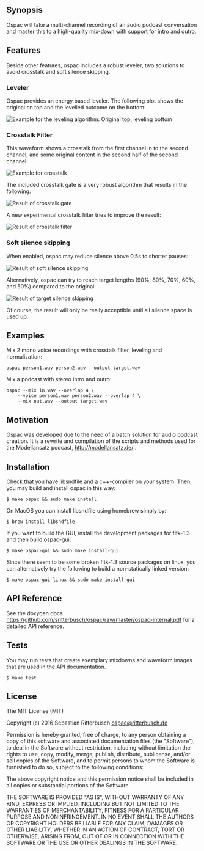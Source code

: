 ## Synopsis

Ospac will take a multi-channel recording of an audio podcast conversation 
and master this to  a high-quality mix-down with support for intro and outro. 

## Features

Beside other features, ospac includes a robust leveler, two solutions to
avoid crosstalk and soft silence skipping.

### Leveler

Ospac provides an energy based leveler. The following plot shows the
original on top and the levelled outcome on the bottom:

![Example for the leveling algorithm: Original top, leveling bottom](https://github.com/sritterbusch/ospac/raw/master/images/leveler-result.png)

### Crosstalk Filter

This waveform shows a crosstalk from the first channel in to the second
channel, and some original content in the second half of the second channel:

![Example for crosstalk](https://github.com/sritterbusch/ospac/raw/master/images/crosstalk-example.png)

The included crosstalk gate is a very robust algorithm that results in the
following:

![Result of crosstalk gate](https://github.com/sritterbusch/ospac/raw/master/images/xgate-result.png)

A new experimental crosstalk filter tries to improve the result:

![Result of crosstalk filter](https://github.com/sritterbusch/ospac/raw/master/images/xfilter-result.png)

### Soft silence skipping

When enabled, ospac may reduce silence above 0.5s to shorter pauses:

![Result of soft silence skipping](https://github.com/sritterbusch/ospac/raw/master/images/skip-result.png)

Alternatively, ospac can try to reach target lengths (90%, 80%, 70%, 60%,
and 50%) compared to the original:

![Result of target silence skipping](https://github.com/sritterbusch/ospac/raw/master/images/skip-target.png)

Of course, the result will only be really acceptible until all silence space is
used up.

## Examples

Mix 2 mono voice recordings with crosstalk filter, leveling and normalization:

	ospac person1.wav person2.wav --output target.wav

Mix a podcast with stereo intro and outro:

 	ospac --mix in.wav --overlap 4 \
		--voice person1.wav person2.wav --overlap 4 \
		--mix out.wav --output target.wav

## Motivation

Ospac was developed due to the need of a batch solution for audio podcast 
creation. It is a rewrite and compilation of the scripts and methods used 
for the Modellansatz podcast, http://modellansatz.de/ .

## Installation

Check that you have libsndfile and a c++-compiler on your system. 
Then, you may build and install ospac in this way:

	$ make ospac && sudo make install

On MacOS you can install libsndfile using homebrew simply by:

	$ brew install libsndfile

If you want to build the GUI, install the development packages for 
fltk-1.3 and then build ospac-gui:

	$ make ospac-gui && sudo make install-gui

Since there seem to be some broken fltk-1.3 source packages on linux, you
can alternatively try the following to build a non-statically linked
version:

	$ make ospac-gui-linux && sudo make install-gui

## API Reference

See the doxygen docs 
https://github.com/sritterbusch/ospac/raw/master/ospac-internal.pdf
for a detailed API reference.

## Tests

You may run tests that create exemplary mixdowns and waveform images
that are used in the API documentation.

	$ make test

## License

The MIT License (MIT)

Copyright (c) 2016 Sebastian Ritterbusch <ospac@ritterbusch.de>

Permission is hereby granted, free of charge, to any person obtaining a copy
of this software and associated documentation files (the "Software"), to deal
in the Software without restriction, including without limitation the rights
to use, copy, modify, merge, publish, distribute, sublicense, and/or sell
copies of the Software, and to permit persons to whom the Software is
furnished to do so, subject to the following conditions:

The above copyright notice and this permission notice shall be included in all
copies or substantial portions of the Software.

THE SOFTWARE IS PROVIDED "AS IS", WITHOUT WARRANTY OF ANY KIND, EXPRESS OR
IMPLIED, INCLUDING BUT NOT LIMITED TO THE WARRANTIES OF MERCHANTABILITY,
FITNESS FOR A PARTICULAR PURPOSE AND NONINFRINGEMENT. IN NO EVENT SHALL THE
AUTHORS OR COPYRIGHT HOLDERS BE LIABLE FOR ANY CLAIM, DAMAGES OR OTHER
LIABILITY, WHETHER IN AN ACTION OF CONTRACT, TORT OR OTHERWISE, ARISING FROM,
OUT OF OR IN CONNECTION WITH THE SOFTWARE OR THE USE OR OTHER DEALINGS IN THE
SOFTWARE.
